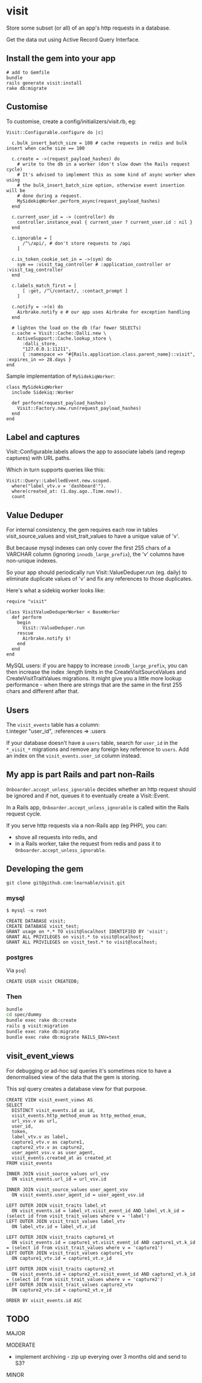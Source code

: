 visit
=====
Store some subset (or all) of an app's http requests in a database.

Get the data out using Active Record Query Interface.

Install the gem into your app
-----------------------------

    # add to Gemfile
    bundle
    rails generate visit:install
    rake db:migrate

Customise
---------
To customise, create a config/initializers/visit.rb, eg:

    Visit::Configurable.configure do |c|

      c.bulk_insert_batch_size = 100 # cache requests in redis and bulk insert when cache size == 100

      c.create = ->(request_payload_hashes) do
        # write to the db in a worker (don't slow down the Rails request cycle)
        # It's advised to implement this as some kind of async worker when using
        # the bulk_insert_batch_size option, otherwise event insertion will be
        # done during a request.
        MySidekiqWorker.perform_async(request_payload_hashes)
      end

      c.current_user_id = -> (controller) do
        controller.instance_eval { current_user ? current_user.id : nil }
      end

      c.ignorable = [
          /^\/api/, # don't store requests to /api
        ]

      c.is_token_cookie_set_in = ->(sym) do
        sym == :visit_tag_controller # :application_controller or :visit_tag_controller
      end

      c.labels_match_first = [
          [ :get, /^\/contact/, :contact_prompt ]
        ]

      c.notify = ->(e) do
        Airbrake.notify e # our app uses Airbrake for exception handling
      end

      # lighten the load on the db (far fewer SELECTs)
      c.cache = Visit::Cache::Dalli.new \
        ActiveSupport::Cache.lookup_store \
          :dalli_store,
          "127.0.0.1:11211",
          { :namespace => "#{Rails.application.class.parent_name}::visit", :expires_in => 28.days }
    end

Sample implementation of `MySidekiqWorker`:
```
class MySidekiqWorker
  include Sidekiq::Worker

  def perform(request_payload_hashes)
    Visit::Factory.new.run(request_payload_hashes)
  end
end
```

Label and captures
------------------
Visit::Configurable.labels allows the app to associate labels (and regexp captures) with URL paths.

Which in turn supports queries like this:

    Visit::Query::LabelledEvent.new.scoped.
      where("label_vtv.v = 'dashboard'").
      where(created_at: (1.day.ago..Time.now)).
      count

Value Deduper
-------------
For internal consistency, the gem requires each row in tables visit_source_values and visit_trait_values 
to have a unique value of 'v'.

But because mysql indexes can only cover the first 255 chars of a VARCHAR column
(ignoring <code>innodb_large_prefix</code>), the 'v' columns have non-unique indexes.

So your app should periodically run Visit::ValueDeduper.run
(eg. daily) to eliminate duplicate values of 'v' and fix any references to those duplicates.

Here's what a sidekiq worker looks like:

    require "visit"

    class VisitValueDeduperWorker < BaseWorker
      def perform
        begin
          Visit::ValueDeduper.run
        rescue
          Airbrake.notify $!
        end
      end
    end

MySQL users: if you are happy to increase <code>innodb_large_prefix</code>, you can then
increase the index :length limits in the CreateVisitSourceValues and CreateVisitTraitValues migrations.
It might give you a little more lookup performance - when there are strings that are the
same in the first 255 chars and different after that.

Users
-----
The `visit_events` table has a column:  
    t.integer  "user_id", :references => :users

If your database doesn't have a `users` table, search for `user_id` in the `*_visit_*` migrations and
remove any foreign key reference to `users`.  Add an index on the `visit_events.user_id` column instead.

My app is part Rails and part non-Rails
---------------------------------------
<code>Onboarder.accept_unless_ignorable</code> decides whether an http request should be ignored and if not,
queues it to eventually create a Visit::Event.

In a Rails app, <code>Onboarder.accept_unless_ignorable</code> is called witin the Rails request cycle.

If you serve http requests via a non-Rails app (eg PHP), you can:
* shove all requests into redis, and
* in a Rails worker, take the request from redis and pass it to <code>Onboarder.accept_unless_ignorable</code>.

Developing the gem
------------------
    git clone git@github.com:learnable/visit.git

### mysql

    $ mysql -u root

    CREATE DATABASE visit;
    CREATE DATABASE visit_test;
    GRANT usage on *.* TO visit@localhost IDENTIFIED BY 'visit';
    GRANT ALL PRIVILEGES on visit.* to visit@localhost;
    GRANT ALL PRIVILEGES on visit_test.* to visit@localhost;

### postgres

Via <code>psql</code>
```psql
CREATE USER visit CREATEDB;
```

### Then
```bash
bundle
cd spec/dummy
bundle exec rake db:create
rails g visit:migration
bundle exec rake db:migrate
bundle exec rake db:migrate RAILS_ENV=test
```

visit_event_views
-----------------
For debugging or ad-hoc sql queries it's sometimes nice to have a denormalised view of the data that the gem is storing.

This sql query creates a database view for that purpose.

    CREATE VIEW visit_event_views AS
    SELECT
      DISTINCT visit_events.id as id,
      visit_events.http_method_enum as http_method_enum,
      url_vsv.v as url,
      user_id,
      token,
      label_vtv.v as label,
      capture1_vtv.v as capture1,
      capture2_vtv.v as capture2,
      user_agent_vsv.v as user_agent,
      visit_events.created_at as created_at
    FROM visit_events
    
    INNER JOIN visit_source_values url_vsv
      ON visit_events.url_id = url_vsv.id
    
    INNER JOIN visit_source_values user_agent_vsv
      ON visit_events.user_agent_id = user_agent_vsv.id
    
    LEFT OUTER JOIN visit_traits label_vt
      ON visit_events.id = label_vt.visit_event_id AND label_vt.k_id = (select id from visit_trait_values where v = 'label')
    LEFT OUTER JOIN visit_trait_values label_vtv
      ON label_vtv.id = label_vt.v_id
    
    LEFT OUTER JOIN visit_traits capture1_vt
      ON visit_events.id = capture1_vt.visit_event_id AND capture1_vt.k_id = (select id from visit_trait_values where v = 'capture1')
    LEFT OUTER JOIN visit_trait_values capture1_vtv
      ON capture1_vtv.id = capture1_vt.v_id
    
    LEFT OUTER JOIN visit_traits capture2_vt
      ON visit_events.id = capture2_vt.visit_event_id AND capture2_vt.k_id = (select id from visit_trait_values where v = 'capture2')
    LEFT OUTER JOIN visit_trait_values capture2_vtv
      ON capture2_vtv.id = capture2_vt.v_id

    ORDER BY visit_events.id ASC

TODO
----
MAJOR

MODERATE
* implement archiving - zip up everying over 3 months old and send to S3?

MINOR
